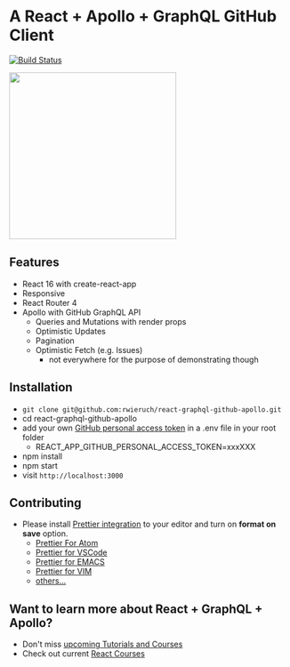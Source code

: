 # A React + Apollo + GraphQL GitHub Client

[![Build Status](https://travis-ci.org/rwieruch/react-graphql-github-apollo.svg?branch=master)](https://travis-ci.org/rwieruch/react-graphql-github-apollo)

<img src="https://user-images.githubusercontent.com/2479967/35777369-14a2d1ae-09ad-11e8-80c6-7a3ddeabb716.gif" width="300" />

## Features

* React 16 with create-react-app
* Responsive
* React Router 4
* Apollo with GitHub GraphQL API
  * Queries and Mutations with render props
  * Optimistic Updates
  * Pagination
  * Optimistic Fetch (e.g. Issues)
    * not everywhere for the purpose of demonstrating though

## Installation

* `git clone git@github.com:rwieruch/react-graphql-github-apollo.git`
* cd react-graphql-github-apollo
* add your own [GitHub personal access token](https://help.github.com/articles/creating-a-personal-access-token-for-the-command-line/) in a .env file in your root folder
  * REACT_APP_GITHUB_PERSONAL_ACCESS_TOKEN=xxxXXX
* npm install
* npm start
* visit `http://localhost:3000`

## Contributing

* Please install [Prettier integration](https://prettier.io/docs/en/editors.html) to your editor and turn on **format on save** option.
  * [Prettier For Atom](https://github.com/prettier/prettier-atom)
  * [Prettier for VSCode](https://github.com/prettier/prettier-vscode)
  * [Prettier for EMACS](https://github.com/prettier/prettier-emacs)
  * [Prettier for VIM](https://prettier.io/docs/en/vim.html)
  * [others...](https://prettier.io/docs/en/editors.html)

## Want to learn more about React + GraphQL + Apollo?

* Don't miss [upcoming Tutorials and Courses](https://www.getrevue.co/profile/rwieruch)
* Check out current [React Courses](https://roadtoreact.com)

